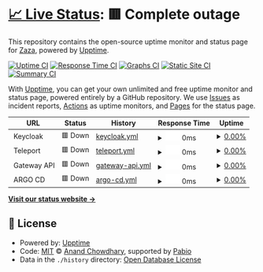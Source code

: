 # [📈 Live Status](https://zazathomas.github.io/upptime-monitor): <!--live status--> **🟥 Complete outage**

This repository contains the open-source uptime monitor and status page for [Zaza](https://zazathomas.github.io/upptime-monitor), powered by [Upptime](https://github.com/upptime/upptime).

[![Uptime CI](https://github.com/zazathomas/upptime-monitor/workflows/Uptime%20CI/badge.svg)](https://github.com/zazathomas/upptime-monitor/actions?query=workflow%3A%22Uptime+CI%22)
[![Response Time CI](https://github.com/zazathomas/upptime-monitor/workflows/Response%20Time%20CI/badge.svg)](https://github.com/zazathomas/upptime-monitor/actions?query=workflow%3A%22Response+Time+CI%22)
[![Graphs CI](https://github.com/zazathomas/upptime-monitor/workflows/Graphs%20CI/badge.svg)](https://github.com/zazathomas/upptime-monitor/actions?query=workflow%3A%22Graphs+CI%22)
[![Static Site CI](https://github.com/zazathomas/upptime-monitor/workflows/Static%20Site%20CI/badge.svg)](https://github.com/zazathomas/upptime-monitor/actions?query=workflow%3A%22Static+Site+CI%22)
[![Summary CI](https://github.com/zazathomas/upptime-monitor/workflows/Summary%20CI/badge.svg)](https://github.com/zazathomas/upptime-monitor/actions?query=workflow%3A%22Summary+CI%22)

With [Upptime](https://upptime.js.org), you can get your own unlimited and free uptime monitor and status page, powered entirely by a GitHub repository. We use [Issues](https://github.com/zazathomas/upptime-monitor/issues) as incident reports, [Actions](https://github.com/zazathomas/upptime-monitor/actions) as uptime monitors, and [Pages](https://zazathomas.github.io/upptime-monitor) for the status page.

<!--start: status pages-->
<!-- This summary is generated by Upptime (https://github.com/upptime/upptime) -->
<!-- Do not edit this manually, your changes will be overwritten -->
<!-- prettier-ignore -->
| URL | Status | History | Response Time | Uptime |
| --- | ------ | ------- | ------------- | ------ |
| <img alt="" src="https://icons.duckduckgo.com/ip3/null.ico" height="13"> Keycloak | 🟥 Down | [keycloak.yml](https://github.com/zazathomas/upptime-monitor/commits/HEAD/history/keycloak.yml) | <details><summary><img alt="Response time graph" src="./graphs/keycloak/response-time-week.png" height="20"> 0ms</summary><br><a href="https://zazathomas.github.io/upptime-monitor/history/keycloak"><img alt="Response time 360" src="https://img.shields.io/endpoint?url=https%3A%2F%2Fraw.githubusercontent.com%2Fzazathomas%2Fupptime-monitor%2FHEAD%2Fapi%2Fkeycloak%2Fresponse-time.json"></a><br><a href="https://zazathomas.github.io/upptime-monitor/history/keycloak"><img alt="24-hour response time 0" src="https://img.shields.io/endpoint?url=https%3A%2F%2Fraw.githubusercontent.com%2Fzazathomas%2Fupptime-monitor%2FHEAD%2Fapi%2Fkeycloak%2Fresponse-time-day.json"></a><br><a href="https://zazathomas.github.io/upptime-monitor/history/keycloak"><img alt="7-day response time 0" src="https://img.shields.io/endpoint?url=https%3A%2F%2Fraw.githubusercontent.com%2Fzazathomas%2Fupptime-monitor%2FHEAD%2Fapi%2Fkeycloak%2Fresponse-time-week.json"></a><br><a href="https://zazathomas.github.io/upptime-monitor/history/keycloak"><img alt="30-day response time 577" src="https://img.shields.io/endpoint?url=https%3A%2F%2Fraw.githubusercontent.com%2Fzazathomas%2Fupptime-monitor%2FHEAD%2Fapi%2Fkeycloak%2Fresponse-time-month.json"></a><br><a href="https://zazathomas.github.io/upptime-monitor/history/keycloak"><img alt="1-year response time 360" src="https://img.shields.io/endpoint?url=https%3A%2F%2Fraw.githubusercontent.com%2Fzazathomas%2Fupptime-monitor%2FHEAD%2Fapi%2Fkeycloak%2Fresponse-time-year.json"></a></details> | <details><summary><a href="https://zazathomas.github.io/upptime-monitor/history/keycloak">0.00%</a></summary><a href="https://zazathomas.github.io/upptime-monitor/history/keycloak"><img alt="All-time uptime 73.46%" src="https://img.shields.io/endpoint?url=https%3A%2F%2Fraw.githubusercontent.com%2Fzazathomas%2Fupptime-monitor%2FHEAD%2Fapi%2Fkeycloak%2Fuptime.json"></a><br><a href="https://zazathomas.github.io/upptime-monitor/history/keycloak"><img alt="24-hour uptime 0.00%" src="https://img.shields.io/endpoint?url=https%3A%2F%2Fraw.githubusercontent.com%2Fzazathomas%2Fupptime-monitor%2FHEAD%2Fapi%2Fkeycloak%2Fuptime-day.json"></a><br><a href="https://zazathomas.github.io/upptime-monitor/history/keycloak"><img alt="7-day uptime 0.00%" src="https://img.shields.io/endpoint?url=https%3A%2F%2Fraw.githubusercontent.com%2Fzazathomas%2Fupptime-monitor%2FHEAD%2Fapi%2Fkeycloak%2Fuptime-week.json"></a><br><a href="https://zazathomas.github.io/upptime-monitor/history/keycloak"><img alt="30-day uptime 33.24%" src="https://img.shields.io/endpoint?url=https%3A%2F%2Fraw.githubusercontent.com%2Fzazathomas%2Fupptime-monitor%2FHEAD%2Fapi%2Fkeycloak%2Fuptime-month.json"></a><br><a href="https://zazathomas.github.io/upptime-monitor/history/keycloak"><img alt="1-year uptime 73.46%" src="https://img.shields.io/endpoint?url=https%3A%2F%2Fraw.githubusercontent.com%2Fzazathomas%2Fupptime-monitor%2FHEAD%2Fapi%2Fkeycloak%2Fuptime-year.json"></a></details>
| <img alt="" src="https://icons.duckduckgo.com/ip3/null.ico" height="13"> Teleport | 🟥 Down | [teleport.yml](https://github.com/zazathomas/upptime-monitor/commits/HEAD/history/teleport.yml) | <details><summary><img alt="Response time graph" src="./graphs/teleport/response-time-week.png" height="20"> 0ms</summary><br><a href="https://zazathomas.github.io/upptime-monitor/history/teleport"><img alt="Response time 584" src="https://img.shields.io/endpoint?url=https%3A%2F%2Fraw.githubusercontent.com%2Fzazathomas%2Fupptime-monitor%2FHEAD%2Fapi%2Fteleport%2Fresponse-time.json"></a><br><a href="https://zazathomas.github.io/upptime-monitor/history/teleport"><img alt="24-hour response time 0" src="https://img.shields.io/endpoint?url=https%3A%2F%2Fraw.githubusercontent.com%2Fzazathomas%2Fupptime-monitor%2FHEAD%2Fapi%2Fteleport%2Fresponse-time-day.json"></a><br><a href="https://zazathomas.github.io/upptime-monitor/history/teleport"><img alt="7-day response time 0" src="https://img.shields.io/endpoint?url=https%3A%2F%2Fraw.githubusercontent.com%2Fzazathomas%2Fupptime-monitor%2FHEAD%2Fapi%2Fteleport%2Fresponse-time-week.json"></a><br><a href="https://zazathomas.github.io/upptime-monitor/history/teleport"><img alt="30-day response time 825" src="https://img.shields.io/endpoint?url=https%3A%2F%2Fraw.githubusercontent.com%2Fzazathomas%2Fupptime-monitor%2FHEAD%2Fapi%2Fteleport%2Fresponse-time-month.json"></a><br><a href="https://zazathomas.github.io/upptime-monitor/history/teleport"><img alt="1-year response time 584" src="https://img.shields.io/endpoint?url=https%3A%2F%2Fraw.githubusercontent.com%2Fzazathomas%2Fupptime-monitor%2FHEAD%2Fapi%2Fteleport%2Fresponse-time-year.json"></a></details> | <details><summary><a href="https://zazathomas.github.io/upptime-monitor/history/teleport">0.00%</a></summary><a href="https://zazathomas.github.io/upptime-monitor/history/teleport"><img alt="All-time uptime 73.51%" src="https://img.shields.io/endpoint?url=https%3A%2F%2Fraw.githubusercontent.com%2Fzazathomas%2Fupptime-monitor%2FHEAD%2Fapi%2Fteleport%2Fuptime.json"></a><br><a href="https://zazathomas.github.io/upptime-monitor/history/teleport"><img alt="24-hour uptime 0.00%" src="https://img.shields.io/endpoint?url=https%3A%2F%2Fraw.githubusercontent.com%2Fzazathomas%2Fupptime-monitor%2FHEAD%2Fapi%2Fteleport%2Fuptime-day.json"></a><br><a href="https://zazathomas.github.io/upptime-monitor/history/teleport"><img alt="7-day uptime 0.00%" src="https://img.shields.io/endpoint?url=https%3A%2F%2Fraw.githubusercontent.com%2Fzazathomas%2Fupptime-monitor%2FHEAD%2Fapi%2Fteleport%2Fuptime-week.json"></a><br><a href="https://zazathomas.github.io/upptime-monitor/history/teleport"><img alt="30-day uptime 32.77%" src="https://img.shields.io/endpoint?url=https%3A%2F%2Fraw.githubusercontent.com%2Fzazathomas%2Fupptime-monitor%2FHEAD%2Fapi%2Fteleport%2Fuptime-month.json"></a><br><a href="https://zazathomas.github.io/upptime-monitor/history/teleport"><img alt="1-year uptime 73.51%" src="https://img.shields.io/endpoint?url=https%3A%2F%2Fraw.githubusercontent.com%2Fzazathomas%2Fupptime-monitor%2FHEAD%2Fapi%2Fteleport%2Fuptime-year.json"></a></details>
| <img alt="" src="https://icons.duckduckgo.com/ip3/null.ico" height="13"> Gateway API | 🟥 Down | [gateway-api.yml](https://github.com/zazathomas/upptime-monitor/commits/HEAD/history/gateway-api.yml) | <details><summary><img alt="Response time graph" src="./graphs/gateway-api/response-time-week.png" height="20"> 0ms</summary><br><a href="https://zazathomas.github.io/upptime-monitor/history/gateway-api"><img alt="Response time 18" src="https://img.shields.io/endpoint?url=https%3A%2F%2Fraw.githubusercontent.com%2Fzazathomas%2Fupptime-monitor%2FHEAD%2Fapi%2Fgateway-api%2Fresponse-time.json"></a><br><a href="https://zazathomas.github.io/upptime-monitor/history/gateway-api"><img alt="24-hour response time 0" src="https://img.shields.io/endpoint?url=https%3A%2F%2Fraw.githubusercontent.com%2Fzazathomas%2Fupptime-monitor%2FHEAD%2Fapi%2Fgateway-api%2Fresponse-time-day.json"></a><br><a href="https://zazathomas.github.io/upptime-monitor/history/gateway-api"><img alt="7-day response time 0" src="https://img.shields.io/endpoint?url=https%3A%2F%2Fraw.githubusercontent.com%2Fzazathomas%2Fupptime-monitor%2FHEAD%2Fapi%2Fgateway-api%2Fresponse-time-week.json"></a><br><a href="https://zazathomas.github.io/upptime-monitor/history/gateway-api"><img alt="30-day response time 11" src="https://img.shields.io/endpoint?url=https%3A%2F%2Fraw.githubusercontent.com%2Fzazathomas%2Fupptime-monitor%2FHEAD%2Fapi%2Fgateway-api%2Fresponse-time-month.json"></a><br><a href="https://zazathomas.github.io/upptime-monitor/history/gateway-api"><img alt="1-year response time 18" src="https://img.shields.io/endpoint?url=https%3A%2F%2Fraw.githubusercontent.com%2Fzazathomas%2Fupptime-monitor%2FHEAD%2Fapi%2Fgateway-api%2Fresponse-time-year.json"></a></details> | <details><summary><a href="https://zazathomas.github.io/upptime-monitor/history/gateway-api">0.00%</a></summary><a href="https://zazathomas.github.io/upptime-monitor/history/gateway-api"><img alt="All-time uptime 1.76%" src="https://img.shields.io/endpoint?url=https%3A%2F%2Fraw.githubusercontent.com%2Fzazathomas%2Fupptime-monitor%2FHEAD%2Fapi%2Fgateway-api%2Fuptime.json"></a><br><a href="https://zazathomas.github.io/upptime-monitor/history/gateway-api"><img alt="24-hour uptime 0.00%" src="https://img.shields.io/endpoint?url=https%3A%2F%2Fraw.githubusercontent.com%2Fzazathomas%2Fupptime-monitor%2FHEAD%2Fapi%2Fgateway-api%2Fuptime-day.json"></a><br><a href="https://zazathomas.github.io/upptime-monitor/history/gateway-api"><img alt="7-day uptime 0.00%" src="https://img.shields.io/endpoint?url=https%3A%2F%2Fraw.githubusercontent.com%2Fzazathomas%2Fupptime-monitor%2FHEAD%2Fapi%2Fgateway-api%2Fuptime-week.json"></a><br><a href="https://zazathomas.github.io/upptime-monitor/history/gateway-api"><img alt="30-day uptime 0.00%" src="https://img.shields.io/endpoint?url=https%3A%2F%2Fraw.githubusercontent.com%2Fzazathomas%2Fupptime-monitor%2FHEAD%2Fapi%2Fgateway-api%2Fuptime-month.json"></a><br><a href="https://zazathomas.github.io/upptime-monitor/history/gateway-api"><img alt="1-year uptime 1.76%" src="https://img.shields.io/endpoint?url=https%3A%2F%2Fraw.githubusercontent.com%2Fzazathomas%2Fupptime-monitor%2FHEAD%2Fapi%2Fgateway-api%2Fuptime-year.json"></a></details>
| <img alt="" src="https://icons.duckduckgo.com/ip3/null.ico" height="13"> ARGO CD | 🟥 Down | [argo-cd.yml](https://github.com/zazathomas/upptime-monitor/commits/HEAD/history/argo-cd.yml) | <details><summary><img alt="Response time graph" src="./graphs/argo-cd/response-time-week.png" height="20"> 0ms</summary><br><a href="https://zazathomas.github.io/upptime-monitor/history/argo-cd"><img alt="Response time 534" src="https://img.shields.io/endpoint?url=https%3A%2F%2Fraw.githubusercontent.com%2Fzazathomas%2Fupptime-monitor%2FHEAD%2Fapi%2Fargo-cd%2Fresponse-time.json"></a><br><a href="https://zazathomas.github.io/upptime-monitor/history/argo-cd"><img alt="24-hour response time 0" src="https://img.shields.io/endpoint?url=https%3A%2F%2Fraw.githubusercontent.com%2Fzazathomas%2Fupptime-monitor%2FHEAD%2Fapi%2Fargo-cd%2Fresponse-time-day.json"></a><br><a href="https://zazathomas.github.io/upptime-monitor/history/argo-cd"><img alt="7-day response time 0" src="https://img.shields.io/endpoint?url=https%3A%2F%2Fraw.githubusercontent.com%2Fzazathomas%2Fupptime-monitor%2FHEAD%2Fapi%2Fargo-cd%2Fresponse-time-week.json"></a><br><a href="https://zazathomas.github.io/upptime-monitor/history/argo-cd"><img alt="30-day response time 1149" src="https://img.shields.io/endpoint?url=https%3A%2F%2Fraw.githubusercontent.com%2Fzazathomas%2Fupptime-monitor%2FHEAD%2Fapi%2Fargo-cd%2Fresponse-time-month.json"></a><br><a href="https://zazathomas.github.io/upptime-monitor/history/argo-cd"><img alt="1-year response time 534" src="https://img.shields.io/endpoint?url=https%3A%2F%2Fraw.githubusercontent.com%2Fzazathomas%2Fupptime-monitor%2FHEAD%2Fapi%2Fargo-cd%2Fresponse-time-year.json"></a></details> | <details><summary><a href="https://zazathomas.github.io/upptime-monitor/history/argo-cd">0.00%</a></summary><a href="https://zazathomas.github.io/upptime-monitor/history/argo-cd"><img alt="All-time uptime 38.84%" src="https://img.shields.io/endpoint?url=https%3A%2F%2Fraw.githubusercontent.com%2Fzazathomas%2Fupptime-monitor%2FHEAD%2Fapi%2Fargo-cd%2Fuptime.json"></a><br><a href="https://zazathomas.github.io/upptime-monitor/history/argo-cd"><img alt="24-hour uptime 0.00%" src="https://img.shields.io/endpoint?url=https%3A%2F%2Fraw.githubusercontent.com%2Fzazathomas%2Fupptime-monitor%2FHEAD%2Fapi%2Fargo-cd%2Fuptime-day.json"></a><br><a href="https://zazathomas.github.io/upptime-monitor/history/argo-cd"><img alt="7-day uptime 0.00%" src="https://img.shields.io/endpoint?url=https%3A%2F%2Fraw.githubusercontent.com%2Fzazathomas%2Fupptime-monitor%2FHEAD%2Fapi%2Fargo-cd%2Fuptime-week.json"></a><br><a href="https://zazathomas.github.io/upptime-monitor/history/argo-cd"><img alt="30-day uptime 32.90%" src="https://img.shields.io/endpoint?url=https%3A%2F%2Fraw.githubusercontent.com%2Fzazathomas%2Fupptime-monitor%2FHEAD%2Fapi%2Fargo-cd%2Fuptime-month.json"></a><br><a href="https://zazathomas.github.io/upptime-monitor/history/argo-cd"><img alt="1-year uptime 38.84%" src="https://img.shields.io/endpoint?url=https%3A%2F%2Fraw.githubusercontent.com%2Fzazathomas%2Fupptime-monitor%2FHEAD%2Fapi%2Fargo-cd%2Fuptime-year.json"></a></details>

<!--end: status pages-->

[**Visit our status website →**](https://zazathomas.github.io/upptime-monitor)

## 📄 License

- Powered by: [Upptime](https://github.com/upptime/upptime)
- Code: [MIT](./LICENSE) © [Anand Chowdhary](https://anandchowdhary.com), supported by [Pabio](https://pabio.com)
- Data in the `./history` directory: [Open Database License](https://opendatacommons.org/licenses/odbl/1-0/)
